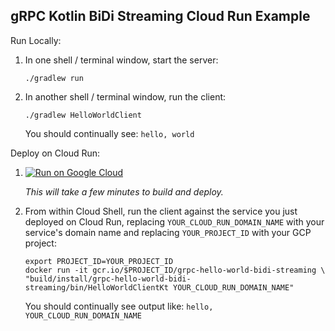 gRPC Kotlin BiDi Streaming Cloud Run Example
--------------------------------------------

Run Locally:
1. In one shell / terminal window, start the server:
    ```
    ./gradlew run
    ```
1. In another shell / terminal window, run the client:
    ```
    ./gradlew HelloWorldClient
    ```

   You should continually see: `hello, world`

Deploy on Cloud Run:

1. [![Run on Google Cloud](https://deploy.cloud.run/button.svg)](https://deploy.cloud.run)

    *This will take a few minutes to build and deploy.*

1. From within Cloud Shell, run the client against the service you just deployed on Cloud Run, replacing `YOUR_CLOUD_RUN_DOMAIN_NAME` with your service's domain name and replacing `YOUR_PROJECT_ID` with your GCP project:
   ```
   export PROJECT_ID=YOUR_PROJECT_ID
   docker run -it gcr.io/$PROJECT_ID/grpc-hello-world-bidi-streaming \
   "build/install/grpc-hello-world-bidi-streaming/bin/HelloWorldClientKt YOUR_CLOUD_RUN_DOMAIN_NAME"
   ```

   You should continually see output like: `hello, YOUR_CLOUD_RUN_DOMAIN_NAME`
